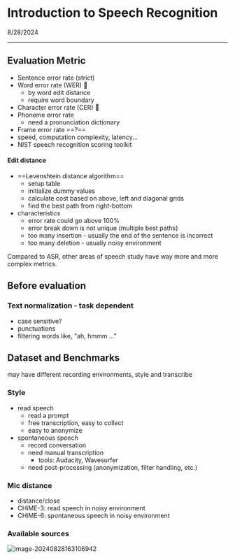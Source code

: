 # Introduction to Speech Recognition

8/28/2024

___



## Evaluation Metric

- Sentence error rate (strict)
- Word error rate (WER) 👑
  - by word edit distance
  - require word boundary
- Character error rate (CER) 👑
- Phoneme error rate
  - need a pronunciation dictionary
- Frame error rate ==?== 
- speed, computation complexity, latency...
- NIST speech recognition scoring toolkit



#### Edit distance

- ==Levenshtein distance algorithm==
  - setup table
  - initialize dummy values
  - calculate cost based on above, left and diagonal grids
  - find the best path from right-bottom
- characteristics
  - error rate could go above 100%
  - error break down is not unique (multiple best paths)
  - too many insertion - usually the end of the sentence is incorrect
  - too many deletion - usually noisy environment



Compared to ASR, other areas of speech study have way more and more complex metrics. 





## Before evaluation

### Text normalization - task dependent

- case sensitive?
- punctuations
- filtering words like, "ah, hmmm ..."





## Dataset and Benchmarks

may have different recording environments, style and transcribe

### Style

- read speech
  - read a prompt
  - free transcription, easy to collect
  - easy to anonymize
- spontaneous speech
  - record conversation
  - need manual transcription
    - tools: Audacity, Wavesurfer
  - need post-processing (anonymization, filter handling, etc.)

### Mic distance

- distance/close
- CHiME-3: read speech in noisy environment
- CHiME-6: spontaneous speech in noisy environment

### Available sources

![image-20240828163106942](C:\Users\tingc\AppData\Roaming\Typora\typora-user-images\image-20240828163106942.png)





